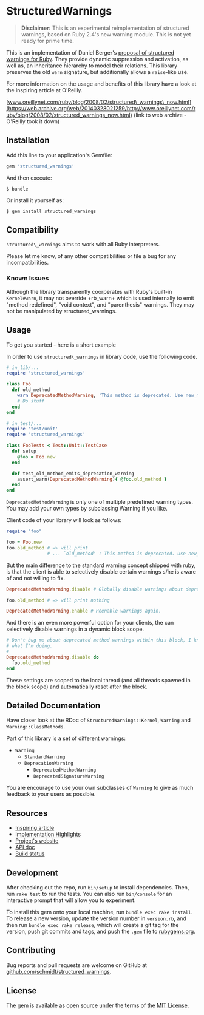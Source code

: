 # StructuredWarnings

> **Disclaimer:** This is an experimental reimplementation of structured
> warnings, based on Ruby 2.4's new warning module. This is not yet ready for
> prime time.

This is an implementation of Daniel Berger's [proposal of structured warnings
for Ruby](https://web.archive.org/web/20140328021259/http://www.oreillynet.com/ruby/blog/2008/02/structured_warnings_now.html).
They provide dynamic suppression and activation, as well as, an inheritance
hierarchy to model their relations. This library preserves the old `warn`
signature, but additionally allows a `raise`-like use.

For more information on the usage and benefits of this library have a look at
the inspiring article at O'Reilly.

[www.oreillynet.com/ruby/blog/2008/02/structured\_warnings\_now.html](https://web.archive.org/web/20140328021259/http://www.oreillynet.com/ruby/blog/2008/02/structured_warnings_now.html)
(link to web archive - O'Reilly took it down)



## Installation

Add this line to your application's Gemfile:

```ruby
gem 'structured_warnings'
```

And then execute:

    $ bundle

Or install it yourself as:

    $ gem install structured_warnings


## Compatibility

`structured\_warnings` aims to work with all Ruby interpreters.

Please let me know, of any other compatibilities or file a bug for any
incompatibilities.


### Known Issues

Although the library transparently coorperates with Ruby's built-in
<code>Kernel#warn</code>, it may not override +rb_warn+ which is used internally to emit
"method redefined", "void context", and "parenthesis" warnings. They may not be
manipulated by structured_warnings.


## Usage

To get you started - here is a short example

In order to use `structured\_warnings` in library code, use the following code.

```ruby
# in lib/...
require 'structured_warnings'

class Foo
  def old_method
    warn DeprecatedMethodWarning, 'This method is deprecated. Use new_method instead'
    # Do stuff
  end
end

# in test/...
require 'test/unit'
require 'structured_warnings'

class FooTests < Test::Unit::TestCase
  def setup
    @foo = Foo.new
  end

  def test_old_method_emits_deprecation_warning
    assert_warn(DeprecatedMethodWarning){ @foo.old_method }
  end
end
```

`DeprecatedMethodWarning` is only one of multiple predefined warning types. You
may add your own types by subclassing Warning if you like.

Client code of your library will look as follows:

```ruby
require "foo"

foo = Foo.new
foo.old_method # => will print
               # ... `old_method' : This method is deprecated. Use new_method instead (DeprecatedMethodWarning)
```

But the main difference to the standard warning concept shipped with ruby, is
that the client is able to selectively disable certain warnings s/he is aware of
and not willing to fix.

```ruby
DeprecatedMethodWarning.disable # Globally disable warnings about deprecated methods!

foo.old_method # => will print nothing

DeprecatedMethodWarning.enable # Reenable warnings again.
```

And there is an even more powerful option for your clients, the can selectively
disable warnings in a dynamic block scope.

```ruby
# Don't bug me about deprecated method warnings within this block, I know
# what I'm doing.
#
DeprecatedMethodWarning.disable do
  foo.old_method
end
```

These settings are scoped to the local thread (and all threads spawned in the
block scope) and automatically reset after the block.


## Detailed Documentation

Have closer look at the RDoc of `StructuredWarnings::Kernel`, `Warning` and
`Warning::ClassMethods`.

Part of this library is a set of different warnings:

* `Warning`
  * `StandardWarning`
  * `DeprecationWarning`
    * `DeprecatedMethodWarning`
    * `DeprecatedSignatureWarning`

You are encourage to use your own subclasses of `Warning` to give as much
feedback to your users as possible.


## Resources

* [Inspiring article](https://web.archive.org/web/20140328021259/http://www.oreillynet.com/ruby/blog/2008/02/structured_warnings_now.html)
* [Implementation Highlights](http://www.nach-vorne.de/2008/2/22/structured_warnings-highlights)
* [Project's website](https://github.com/schmidt/structured_warnings/)
* [API doc](http://rdoc.info/projects/schmidt/structured_warnings)
* [Build status](https://travis-ci.org/schmidt/structured_warnings)


## Development

After checking out the repo, run `bin/setup` to install dependencies. Then, run
`rake test` to run the tests. You can also run `bin/console` for an interactive
prompt that will allow you to experiment.

To install this gem onto your local machine, run `bundle exec rake install`. To
release a new version, update the version number in `version.rb`, and then run
`bundle exec rake release`, which will create a git tag for the version, push
git commits and tags, and push the `.gem` file to
[rubygems.org](https://rubygems.org).

## Contributing

Bug reports and pull requests are welcome on GitHub at
[github,com/schmidt/structured\_warnings](https://github.com/schmidt/structured_warnings).


## License

The gem is available as open source under the terms of the [MIT
License](http://opensource.org/licenses/MIT).
